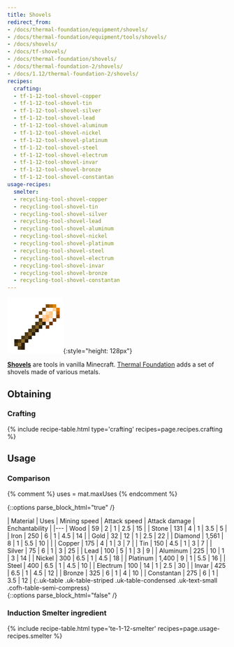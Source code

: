 ```yaml
---
title: Shovels
redirect_from:
- /docs/thermal-foundation/equipment/shovels/
- /docs/thermal-foundation/equipment/tools/shovels/
- /docs/shovels/
- /docs/tf-shovels/
- /docs/thermal-foundation/shovels/
- /docs/thermal-foundation-2/shovels/
- /docs/1.12/thermal-foundation-2/shovels/
recipes:
  crafting:
  - tf-1-12-tool-shovel-copper
  - tf-1-12-tool-shovel-tin
  - tf-1-12-tool-shovel-silver
  - tf-1-12-tool-shovel-lead
  - tf-1-12-tool-shovel-aluminum
  - tf-1-12-tool-shovel-nickel
  - tf-1-12-tool-shovel-platinum
  - tf-1-12-tool-shovel-steel
  - tf-1-12-tool-shovel-electrum
  - tf-1-12-tool-shovel-invar
  - tf-1-12-tool-shovel-bronze
  - tf-1-12-tool-shovel-constantan
usage-recipes:
  smelter:
  - recycling-tool-shovel-copper
  - recycling-tool-shovel-tin
  - recycling-tool-shovel-silver
  - recycling-tool-shovel-lead
  - recycling-tool-shovel-aluminum
  - recycling-tool-shovel-nickel
  - recycling-tool-shovel-platinum
  - recycling-tool-shovel-steel
  - recycling-tool-shovel-electrum
  - recycling-tool-shovel-invar
  - recycling-tool-shovel-bronze
  - recycling-tool-shovel-constantan
---
```


![Shovels](/assets/images/thermal-foundation-2/shovels.gif){:style="height: 128px"}


**[Shovels](https://minecraft.gamepedia.com/Shovel)** are tools in vanilla
Minecraft. [Thermal Foundation](../) adds a set of shovels
made of various metals.


Obtaining
---------

### Crafting
{% include recipe-table.html type='crafting' recipes=page.recipes.crafting %}


Usage
-----

### Comparison
{% comment %}
uses = mat.maxUses
{% endcomment %}

{::options parse_block_html="true" /}
<div class="uk-overflow-container">
| Material | Uses | Mining speed | Attack speed | Attack damage | Enchantability |
|---
| Wood | 59 | 2 | 1 | 2.5 | 15 |
| Stone | 131 | 4 | 1 | 3.5 | 5 |
| Iron | 250 | 6 | 1 | 4.5 | 14 |
| Gold | 32 | 12 | 1 | 2.5 | 22 |
| Diamond | 1,561 | 8 | 1 | 5.5 | 10 |
|
| Copper | 175 | 4 | 1 | 3 | 7 |
| Tin | 150 | 4.5 | 1 | 3 | 7 |
| Silver | 75 | 6 | 1 | 3 | 25 |
| Lead | 100 | 5 | 1 | 3 | 9 |
| Aluminum | 225 | 10 | 1 | 3 | 14 |
| Nickel | 300 | 6.5 | 1 | 4.5 | 18 |
| Platinum | 1,400 | 9 | 1 | 5.5 | 16 |
| Steel | 400 | 6.5 | 1 | 4.5 | 10 |
| Electrum | 100 | 14 | 1 | 2.5 | 30 |
| Invar | 425 | 6.5 | 1 | 4.5 | 12 |
| Bronze | 325 | 6 | 1 | 4 | 10 |
| Constantan | 275 | 6 | 1 | 3.5 | 12 |
{:.uk-table .uk-table-striped .uk-table-condensed .uk-text-small .cofh-table-semi-compress}
</div>
{::options parse_block_html="false" /}

### Induction Smelter ingredient
{% include recipe-table.html type='te-1-12-smelter' recipes=page.usage-recipes.smelter %}
